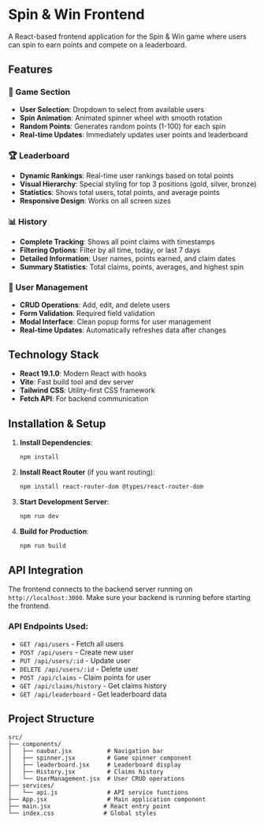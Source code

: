 # Spin & Win Frontend

A React-based frontend application for the Spin & Win game where users can spin to earn points and compete on a leaderboard.

## Features

### 🎰 Game Section
- **User Selection**: Dropdown to select from available users
- **Spin Animation**: Animated spinner wheel with smooth rotation
- **Random Points**: Generates random points (1-100) for each spin
- **Real-time Updates**: Immediately updates user points and leaderboard

### 🏆 Leaderboard
- **Dynamic Rankings**: Real-time user rankings based on total points
- **Visual Hierarchy**: Special styling for top 3 positions (gold, silver, bronze)
- **Statistics**: Shows total users, total points, and average points
- **Responsive Design**: Works on all screen sizes

### 📊 History
- **Complete Tracking**: Shows all point claims with timestamps
- **Filtering Options**: Filter by all time, today, or last 7 days
- **Detailed Information**: User names, points earned, and claim dates
- **Summary Statistics**: Total claims, points, averages, and highest spin

### 👥 User Management
- **CRUD Operations**: Add, edit, and delete users
- **Form Validation**: Required field validation
- **Modal Interface**: Clean popup forms for user management
- **Real-time Updates**: Automatically refreshes data after changes

## Technology Stack

- **React 19.1.0**: Modern React with hooks
- **Vite**: Fast build tool and dev server
- **Tailwind CSS**: Utility-first CSS framework
- **Fetch API**: For backend communication

## Installation & Setup

1. **Install Dependencies**:
   ```bash
   npm install
   ```

2. **Install React Router** (if you want routing):
   ```bash
   npm install react-router-dom @types/react-router-dom
   ```

3. **Start Development Server**:
   ```bash
   npm run dev
   ```

4. **Build for Production**:
   ```bash
   npm run build
   ```

## API Integration

The frontend connects to the backend server running on `http://localhost:3000`. Make sure your backend is running before starting the frontend.

### API Endpoints Used:
- `GET /api/users` - Fetch all users
- `POST /api/users` - Create new user
- `PUT /api/users/:id` - Update user
- `DELETE /api/users/:id` - Delete user
- `POST /api/claims` - Claim points for user
- `GET /api/claims/history` - Get claims history
- `GET /api/leaderboard` - Get leaderboard data

## Project Structure

```
src/
├── components/
│   ├── navbar.jsx          # Navigation bar
│   ├── spinner.jsx         # Game spinner component
│   ├── leaderboard.jsx     # Leaderboard display
│   ├── History.jsx         # Claims history
│   └── UserManagement.jsx  # User CRUD operations
├── services/
│   └── api.js              # API service functions
├── App.jsx                 # Main application component
├── main.jsx               # React entry point
└── index.css              # Global styles
```



